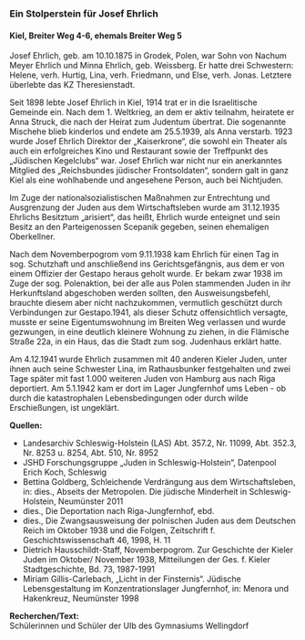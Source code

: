 ### Ein Stolperstein für Josef Ehrlich
#### Kiel, Breiter Weg 4-6, ehemals Breiter Weg 5

Josef Ehrlich, geb. am 10.10.1875 in Grodek, Polen, war Sohn von Nachum Meyer Ehrlich und Minna Ehrlich, geb. Weissberg. Er hatte drei Schwestern: Helene, verh. Hurtig, Lina, verh. Friedmann, und Else, verh. Jonas. Letztere überlebte das KZ Theresienstadt.

Seit 1898 lebte Josef Ehrlich in Kiel, 1914 trat er in die Israelitische Gemeinde ein. Nach dem 1. Weltkrieg, an dem er aktiv teilnahm, heiratete er Anna Struck, die nach der Heirat zum Judentum übertrat. Die sogenannte Mischehe blieb kinderlos und endete am 25.5.1939, als Anna verstarb. 1923 wurde Josef Ehrlich Direktor der „Kaiserkrone“, die sowohl ein Theater als auch ein erfolgreiches Kino und Restaurant sowie der Treffpunkt des „Jüdischen Kegelclubs“ war. Josef Ehrlich war nicht nur ein anerkanntes Mitglied des „Reichsbundes jüdischer Frontsoldaten“, sondern galt in ganz Kiel als eine wohlhabende und angesehene Person, auch bei Nichtjuden.

Im Zuge der nationalsozialistischen Maßnahmen zur Entrechtung und Ausgrenzung der Juden aus dem Wirtschaftsleben wurde am 31.12.1935 Ehrlichs Besitztum „arisiert“, das heißt, Ehrlich wurde enteignet und sein Besitz an den Parteigenossen Scepanik gegeben, seinen ehemaligen Oberkellner.

Nach dem Novemberpogrom vom 9.11.1938 kam Ehrlich für einen Tag in sog. Schutzhaft und anschließend ins Gerichtsgefängnis, aus dem er von einem Offizier der Gestapo heraus geholt wurde. Er bekam zwar 1938 im Zuge der sog. Polenaktion, bei der alle aus Polen stammenden Juden in ihr Herkunftsland abgeschoben werden sollten, den Ausweisungsbefehl, brauchte diesem aber nicht nachzukommen, vermutlich geschützt durch Verbindungen zur Gestapo.1941, als dieser Schutz offensichtlich versagte, musste er seine Eigentumswohnung im Breiten Weg verlassen und wurde gezwungen, in eine deutlich kleinere Wohnung zu ziehen, in die Flämische Straße 22a, in ein Haus, das die Stadt zum sog. Judenhaus erklärt hatte.

Am 4.12.1941 wurde Ehrlich zusammen mit 40 anderen Kieler Juden, unter ihnen auch seine Schwester Lina, im Rathausbunker festgehalten und zwei Tage später mit fast 1.000 weiteren Juden von Hamburg aus nach Riga deportiert. Am 5.1.1942 kam er dort im Lager Jungfernhof ums Leben - ob durch die katastrophalen Lebensbedingungen oder durch wilde Erschießungen, ist ungeklärt.

**Quellen:**
- Landesarchiv Schleswig-Holstein (LAS) Abt. 357.2, Nr. 11099, Abt. 352.3, Nr. 8253 u. 8254, Abt. 510, Nr. 8952
- JSHD Forschungsgruppe „Juden in Schleswig-Holstein“, Datenpool Erich Koch, Schleswig
- Bettina Goldberg, Schleichende Verdrängung
  aus dem Wirtschaftsleben, in: dies., Abseits der Metropolen. Die jüdische Minderheit in Schleswig-Holstein, Neumünster 2011
- dies., Die Deportation nach Riga-Jungfernhof, ebd.
- dies., Die Zwangsausweisung der polnischen Juden aus dem Deutschen Reich im Oktober 1938 und die Folgen, Zeitschrift f. Geschichtswissenschaft 46, 1998, H. 11
- Dietrich Hausschildt-Staff, Novemberpogrom. Zur Geschichte der Kieler Juden im Oktober/ November 1938, Mitteilungen der Ges. f. Kieler Stadtgeschichte, Bd. 73, 1987-1991
- Miriam Gillis-Carlebach, „Licht in der Finsternis“. Jüdische Lebensgestaltung im Konzentrationslager Jungfernhof, in: Menora und Hakenkreuz, Neumünster 1998

**Recherchen/Text:**  
Schülerinnen und Schüler der UIb des Gymnasiums Wellingdorf